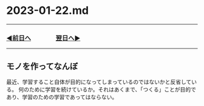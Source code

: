 # 2023-01-22.md

---

### [◀️前日へ](https://github.com/yuasys/chatty-journal/blob/main/2023/01/2023-01-21.md)&emsp;&emsp;&emsp;&emsp;[翌日へ▶️](https://github.com/yuasys/chatty-journal/blob/main/2023/01/2023-01-23.md)

---

## モノを作ってなんぼ

最近、学習すること自体が目的になってしまっているのではないかと反省している。
何のために学習を続けているか。それはあくまで、「つくる」ことが目的であり、学習のための学習であってはならない。
